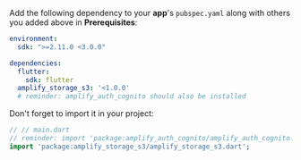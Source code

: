 Add the following dependency to your **app**'s `pubspec.yaml` along with others you added above in **Prerequisites**:

```yaml
environment:
  sdk: ">=2.11.0 <3.0.0"

dependencies:
  flutter:
    sdk: flutter
  amplify_storage_s3: '<1.0.0'
  # reminder: amplify_auth_cognito should also be installed
```

Don't forget to import it in your project:

```dart
// // main.dart
// reminder: import 'package:amplify_auth_cognito/amplify_auth_cognito.dart';
import 'package:amplify_storage_s3/amplify_storage_s3.dart';
```
